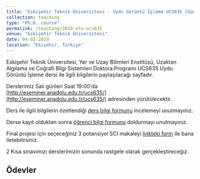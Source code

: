 ```yaml
---
title: "Eskişehir Teknik Üniversitesi - Uydu Görüntü İşleme UCS635 (Güncel)"
collection: teaching
type: "Ph.D. course"
permalink: /teaching/2019-etu-ucs635
venue: "Eskişehir Teknik Üniversitesi"
date: 04-02-2019
location: "Ekişehir, Türkiye"
---
```


Eskişehir Teknik Üniversitesi, Yer ve Uzay Bilimleri Enstitüsü, Uzaktan Algılama ve Coğrafi Bilgi Sistemleri Doktora Programı UCS635 Uydu Görüntü İşleme dersi ile ilgili bilgilerin paylaşılacağı sayfadır.

Derslerimiz Salı günleri Saat 19:00'da [http://eseminer.anadolu.edu.tr/ucs635/](http://eseminer.anadolu.edu.tr/ucs635/) adresinden yürütülecektir.

Ders ile ilgili bilgilerin özetlendiği [ders bilgi formunu](http://kalkan.github.io/files/ucs635-2019/UCS635_2019_UyduGoruntuIsleme_KaanKalkan.pdf) incelemeyi unutmayınız.

Derse kayıt olduktan sonra [öğrenci bilgi formunu](https://goo.gl/forms/nQR3TQm4LoK9DMDJ3) doldurmayı unutmayınız.

Final projesi için seçeceğiniz 3 potansiyel SCI makaleyi [linkteki form](https://goo.gl/forms/FQx6MshA8uV13PDF2) ile bana iletebilirsiniz.

2 Kısa sınavımızı derslerimizin sonunda rastgele olarak gerçekleştireceğiz.


Ödevler
------

